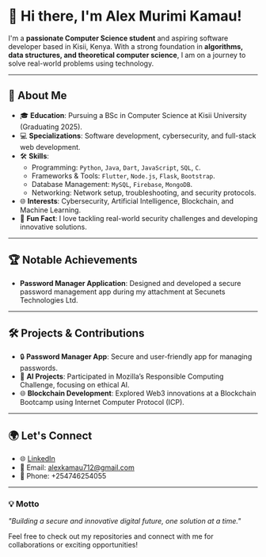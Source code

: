 # 👋 Hi there, I'm Alex Murimi Kamau!

I'm a **passionate Computer Science student** and aspiring software developer based in Kisii, Kenya. With a strong foundation in **algorithms, data structures, and theoretical computer science**, I am on a journey to solve real-world problems using technology.

---

## 🚀 About Me
- 🎓 **Education**: Pursuing a BSc in Computer Science at Kisii University (Graduating 2025).  
- 💻 **Specializations**: Software development, cybersecurity, and full-stack web development.  
- 🛠️ **Skills**:  
  - Programming: `Python`, `Java`, `Dart`, `JavaScript`, `SQL`, `C`.  
  - Frameworks & Tools: `Flutter`, `Node.js`, `Flask`, `Bootstrap`.  
  - Database Management: `MySQL`, `Firebase`, `MongoDB`.  
  - Networking: Network setup, troubleshooting, and security protocols.  
- 🌐 **Interests**: Cybersecurity, Artificial Intelligence, Blockchain, and Machine Learning.  
- 🌟 **Fun Fact**: I love tackling real-world security challenges and developing innovative solutions.

---

## 🏆 Notable Achievements
- **Password Manager Application**: Designed and developed a secure password management app during my attachment at Secunets Technologies Ltd.

---

## 🛠️ Projects & Contributions
- 🔒 **Password Manager App**: Secure and user-friendly app for managing passwords.  
- 🤖 **AI Projects**: Participated in Mozilla’s Responsible Computing Challenge, focusing on ethical AI.  
- 🌐 **Blockchain Development**: Explored Web3 innovations at a Blockchain Bootcamp using Internet Computer Protocol (ICP).  

---

## 🌍 Let's Connect
- 🌐 [LinkedIn](https://linkedin.com/in/alex-kamau-20015b340)  
- 📧 Email: [alexkamau712@gmail.com](mailto:alexkamau712@gmail.com)  
- 📱 Phone: +254746254055  

---

### 💡 Motto
_"Building a secure and innovative digital future, one solution at a time."_  

Feel free to check out my repositories and connect with me for collaborations or exciting opportunities!
